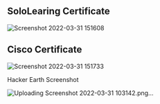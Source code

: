 ## SoloLearing Certificate

![Screenshot 2022-03-31 151608](https://user-images.githubusercontent.com/102678112/161027560-1a1fe357-eff2-4fbc-8185-477fdbd4009e.png)


## Cisco Certificate

![Screenshot 2022-03-31 151733](https://user-images.githubusercontent.com/102678112/161027693-af234b4a-0017-48b0-a731-db65e0eac950.png)

Hacker Earth Screenshot

![Uploading Screenshot 2022-03-31 103142.png…]()

